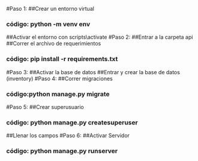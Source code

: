 #Paso 1:
##Crear un entorno virtual
### código: python -m venv env
##Activar el entorno con scripts\activate
#Paso 2:
##Entrar a la carpeta api
##Correr el archivo de requerimientos
### código: pip install -r requirements.txt
#Paso 3:
##Activar la base de datos
##Entrar y crear la base de datos (inventory)
#Paso 4:
##Correr migraciones
### código:python manage.py migrate
#Paso 5:
##Crear superusuario
### código: python manage.py createsuperuser
##Llenar los campos
#Paso 6: 
##Activar Servidor 
### código: python manage.py runserver




